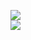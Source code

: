 [![](https://img.shields.io/badge/Made%20With-Github%20Spray-lightgrey.svg?style=for-the-badge&logo=github)](https://github.com/Annihil/github-spray#16331)  
[![](https://i.imgur.com/2DrTn0Z.gif)](https://github.com/Annihil/github-spray)